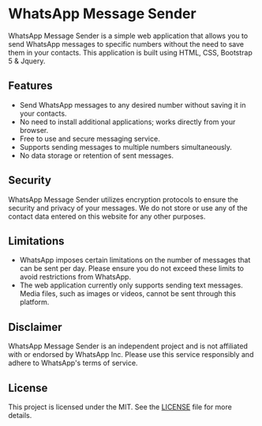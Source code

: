 # WhatsApp Message Sender

WhatsApp Message Sender is a simple web application that allows you to send WhatsApp messages to specific numbers without the need to save them in your contacts. This application is built using HTML, CSS, Bootstrap 5 & Jquery.

## Features

- Send WhatsApp messages to any desired number without saving it in your contacts.
- No need to install additional applications; works directly from your browser.
- Free to use and secure messaging service.
- Supports sending messages to multiple numbers simultaneously.
- No data storage or retention of sent messages.

## Security

WhatsApp Message Sender utilizes encryption protocols to ensure the security and privacy of your messages. We do not store or use any of the contact data entered on this website for any other purposes.

## Limitations

- WhatsApp imposes certain limitations on the number of messages that can be sent per day. Please ensure you do not exceed these limits to avoid restrictions from WhatsApp.
- The web application currently only supports sending text messages. Media files, such as images or videos, cannot be sent through this platform.

## Disclaimer

WhatsApp Message Sender is an independent project and is not affiliated with or endorsed by WhatsApp Inc. Please use this service responsibly and adhere to WhatsApp's terms of service.

## License

This project is licensed under the MIT. See the [LICENSE](https://opensource.org/licenses/MIT) file for more details.